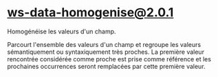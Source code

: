 # ws-data-homogenise@2.0.1

Homogénéise les valeurs d'un champ.

Parcourt l'ensemble des valeurs d'un champ et regroupe les valeurs sémantiquement ou syntaxiquement très proches. La première valeur rencontrée considérée comme proche est prise comme référence et les prochaines occurrences seront remplacées par cette première valeur.
